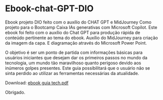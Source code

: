 # Ebook-chat-GPT-DIO
Ebook projeto DIO feito com o auxílio do CHAT GPT e MidJourney
Como projeto para o Bootcamp Caixa IAs generativas com Microsoft Copilot. Este ebook foi feito com o auxílio do Chat GPT para produção rápida de conteúdo pertinente ao tema do ebook. Auxílio do MidJourney para criação da imagem da capa. E diagramação através do Microsoft Power Point.

O objetivo é ser um ponto de partida com informações básicas para usuários iniciantes que desejam dar os primeiros passos no mundo da tecnologia, um mundo tão maravilhoso quanto perigoso devido aos inúmeros golpes presentes. Este guia possibilitará que o usuário não se sinta perdido ao utilizar as ferramentas necessárias da atualidade.

Download:
[ebook guia tech.pdf](https://github.com/user-attachments/files/18338191/ebook.guia.tech.pdf)

Obrigado.
